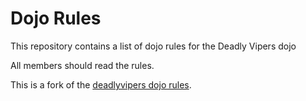 Dojo Rules
==========

This repository contains a list of dojo rules for the Deadly Vipers dojo

All members should read the rules.

This is a fork of the [deadlyvipers dojo rules](https://github.com/deadlyvipers).
